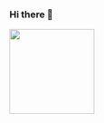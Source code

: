 ### Hi there 👋


<img width="150" src="https://cdn.jsdelivr.net/gh/sun0225SUN/sun0225SUN/assets/images/cxyduck.gif" />

<!-- ![visitors](https://visitor-badge.glitch.me/badge?page_id=jiangjiang1116&left_color=green&right_color=red) --!>

<!-- 这是一个统计图 -->
<!-- [![Jiang's GitHub stats](https://github-readme-stats.vercel.app/api?username=jiangjiang1116)](https://github.com/jiangjiang1116/github-readme-stats) -->


